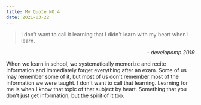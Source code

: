 ```yaml
---
title: My Quote NO.4
date: 2021-03-22
---
```


> I don't want to call it learning that I didn't learn with my heart when I learn.

<div style="text-align: right"> <i>- developomp 2019</i> </div>

When we learn in school, we systematically memorize and recite information and immediately forget everything after an exam.
Some of us may remember some of it, but most of us don't remember most of the information we were taught.
I don't want to call that learning. Learning for me is when I know that topic of that subject by heart.
Something that you don't just get information, but the spirit of it too.
